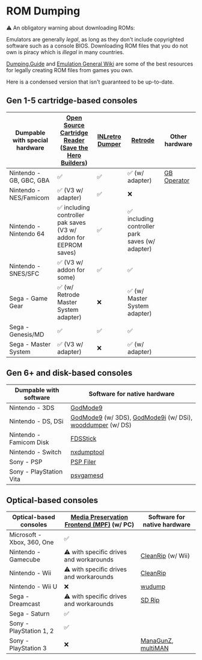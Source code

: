 # ROM Dumping

⚠️ An obligatory warning about downloading ROMs:

Emulators are generally _legal_, as long as they don't include copyrighted software such as a console BIOS. Downloading ROM files that you do not own is piracy which is _illegal_ in many countries.

[Dumping.Guide](https://dumping.guide/start) and [Emulation General Wiki](https://emulation.gametechwiki.com/index.php/Ripping_games) are some of the best resources for legally creating ROM files from games you own.

Here is a condensed version that isn't guaranteed to be up-to-date.

## Gen 1-5 cartridge-based consoles

| Dumpable with special hardware | [Open Source Cartridge Reader](https://github.com/sanni/cartreader)<br/>([Save the Hero Builders](https://savethehero.builders/)) | [INLretro Dumper](https://www.infiniteneslives.com/inlretro.php) | [Retrode](https://www.retrode.com/)            | Other hardware                                             |
|--------------------------------|-----------------------------------------------------------------------------------------------------------------------------------|------------------------------------------------------------------|------------------------------------------------|------------------------------------------------------------|
| Nintendo - GB, GBC, GBA        | ✅                                                                                                                                 | ✅                                                                | ✅ (w/ adapter)                                 | [GB Operator](https://www.epilogue.co/product/gb-operator) |
| Nintendo - NES/Famicom         | ✅ (V3 w/ adapter)                                                                                                                 | ✅                                                                | ❌                                              |                                                            |
| Nintendo - Nintendo 64         | ✅ including controller pak saves (V3 w/ addon for EEPROM saves)                                                                   | ✅                                                                | ✅ including controller park saves (w/ adapter) |                                                            |
| Nintendo - SNES/SFC            | ✅ (V3 w/ addon for some)                                                                                                          | ✅                                                                | ✅                                              |                                                            |
| Sega - Game Gear               | ✅ (w/ Retrode Master System adapter)                                                                                              | ❌                                                                | ✅ (w/ Master System adapter)                   |                                                            |
| Sega - Genesis/MD              | ✅                                                                                                                                 | ✅                                                                | ✅                                              |                                                            |
| Sega - Master System           | ✅ (V3 w/ adapter)                                                                                                                 | ❌                                                                | ✅ (w/ adapter)                                 |                                                            |

## Gen 6+ and disk-based consoles

| Dumpable with software  | Software for native hardware                                                                                                                                                                                                    |
|-------------------------|---------------------------------------------------------------------------------------------------------------------------------------------------------------------------------------------------------------------------------|
| Nintendo - 3DS          | [GodMode9](https://github.com/d0k3/GodMode9)                                                                                                                                                                                    |
| Nintendo - DS, DSi      | [GodMode9](https://github.com/d0k3/GodMode9) (w/ 3DS), [GodMode9i](https://github.com/DS-Homebrew/GodMode9i) (w/ DSi), [wooddumper](https://dumping.guide/carts/nintendo/ds#method_4_-_ds_console_via_slot-2_flashcart) (w/ DS) |
| Nintendo - Famicom Disk | [FDSStick](https://3dscapture.com/fdsstick/)                                                                                                                                                                                    |
| Nintendo - Switch       | [nxdumptool](https://github.com/DarkMatterCore/nxdumptool/tree/main)                                                                                                                                                            |
| Sony - PSP              | [PSP Filer](http://wiki.redump.org/index.php?title=PlayStation_Portable_Dumping_Guide)                                                                                                                                          |
| Sony - PlayStation Vita | [psvgamesd](https://github.com/motoharu-gosuto/psvgamesd)                                                                                                                                                                       |

## Optical-based consoles

| Optical-based consoles     | [Media Preservation Frontend (MPF)](https://github.com/SabreTools/MPF) (w/ PC) | Software for native hardware                                                                                  |
|----------------------------|--------------------------------------------------------------------------------|---------------------------------------------------------------------------------------------------------------|
| Microsoft - Xbox, 360, One | ✅                                                                              |                                                                                                               |
| Nintendo - Gamecube        | ⚠️ with specific drives and workarounds                                        | [CleanRip](https://wiibrew.org/wiki/CleanRip) (w/ Wii)                                                        |
| Nintendo - Wii             | ⚠️ with specific drives and workarounds                                        | [CleanRip](https://wiibrew.org/wiki/CleanRip)                                                                 |
| Nintendo - Wii U           | ❌                                                                              | [wudump](https://github.com/FIX94/wudump)                                                                     |
| Sega - Dreamcast           | ⚠️ with specific drives and workarounds                                        | [SD Rip](https://hiddenpalace.org/Dreamcast_SD_Rip)                                                           |
| Sega - Saturn              | ✅                                                                              |                                                                                                               |
| Sony - PlayStation 1, 2    | ✅                                                                              |                                                                                                               |
| Sony - PlayStation 3       | ❌                                                                              | [ManaGunZ](https://github.com/Zarh/ManaGunZ), [multiMAN](https://store.brewology.com/ahomebrew.php?brewid=24) |
